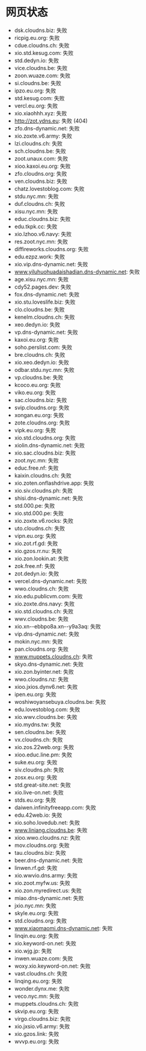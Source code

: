 # 网页状态
- dsk.cloudns.biz: 失败
- ricpig.eu.org: 失败
- cdue.cloudns.ch: 失败
- xio.std.kesug.com: 失败
- std.dedyn.io: 失败
- vice.cloudns.be: 失败
- zoon.wuaze.com: 失败
- si.cloudns.be: 失败
- ipzo.eu.org: 失败
- std.kesug.com: 失败
- vercl.eu.org: 失败
- xio.xiaohhh.xyz: 失败
- http://zot.ydns.eu: 失败 (404)
- zfo.dns-dynamic.net: 失败
- xio.zoxte.v6.army: 失败
- lzi.cloudns.ch: 失败
- sch.cloudns.be: 失败
- zoot.unaux.com: 失败
- xioo.kaxoi.eu.org: 失败
- zfo.cloudns.org: 失败
- ven.cloudns.biz: 失败
- chatz.lovestoblog.com: 失败
- stdu.nyc.mn: 失败
- duf.cloudns.ch: 失败
- xisu.nyc.mn: 失败
- educ.cloudns.biz: 失败
- edu.tkpk.cc: 失败
- xio.lzhoo.v6.navy: 失败
- res.zoot.nyc.mn: 失败
- diffireworks.cloudns.org: 失败
- edu.ezpz.work: 失败
- xio.vip.dns-dynamic.net: 失败
- www.yiluhuohuadaishadian.dns-dynamic.net: 失败
- age.xisu.nyc.mn: 失败
- cdy52.pages.dev: 失败
- fox.dns-dynamic.net: 失败
- xio.stu.loveslife.biz: 失败
- clo.cloudns.be: 失败
- kenelm.cloudns.ch: 失败
- xeo.dedyn.io: 失败
- vp.dns-dynamic.net: 失败
- kaxoi.eu.org: 失败
- soho.perslist.com: 失败
- bre.cloudns.ch: 失败
- xio.xeo.dedyn.io: 失败
- odbar.stdu.nyc.mn: 失败
- vp.cloudns.be: 失败
- kcoco.eu.org: 失败
- viko.eu.org: 失败
- sac.cloudns.biz: 失败
- svip.cloudns.org: 失败
- xongan.eu.org: 失败
- zote.cloudns.org: 失败
- vipk.eu.org: 失败
- xio.std.cloudns.org: 失败
- xiolin.dns-dynamic.net: 失败
- xio.sac.cloudns.biz: 失败
- zoot.nyc.mn: 失败
- educ.free.nf: 失败
- kaixin.cloudns.ch: 失败
- xio.zoten.onflashdrive.app: 失败
- xio.siv.cloudns.ph: 失败
- shisi.dns-dynamic.net: 失败
- std.000.pe: 失败
- xio.std.000.pe: 失败
- xio.zoxte.v6.rocks: 失败
- uto.cloudns.ch: 失败
- vipn.eu.org: 失败
- xio.zot.rf.gd: 失败
- xio.gzos.rr.nu: 失败
- xio.zon.lookin.at: 失败
- zok.free.nf: 失败
- zot.dedyn.io: 失败
- vercel.dns-dynamic.net: 失败
- wwo.cloudns.ch: 失败
- xio.edu.publicvm.com: 失败
- xio.zoxte.dns.navy: 失败
- xio.std.cloudns.ch: 失败
- wwv.cloudns.be: 失败
- xio.xn--ebbpo8a.xn--y9a3aq: 失败
- vip.dns-dynamic.net: 失败
- mokin.nyc.mn: 失败
- pan.cloudns.org: 失败
- www.muppets.cloudns.ch: 失败
- skyo.dns-dynamic.net: 失败
- xio.zon.byinter.net: 失败
- wwo.cloudns.nz: 失败
- xioo.jxios.dynv6.net: 失败
- ipen.eu.org: 失败
- woshiwoyansebuya.cloudns.be: 失败
- edu.lovestoblog.com: 失败
- xio.wwv.cloudns.be: 失败
- xio.mydns.tw: 失败
- sen.cloudns.be: 失败
- vx.cloudns.ch: 失败
- xio.zos.22web.org: 失败
- xioo.educ.line.pm: 失败
- suke.eu.org: 失败
- siv.cloudns.ph: 失败
- zosx.eu.org: 失败
- std.great-site.net: 失败
- xio.live-on.net: 失败
- stds.eu.org: 失败
- daiwen.infinityfreeapp.com: 失败
- edu.42web.io: 失败
- xio.soho.lovedub.net: 失败
- www.liniang.cloudns.be: 失败
- xioo.wwo.cloudns.nz: 失败
- mov.cloudns.org: 失败
- tau.cloudns.biz: 失败
- beer.dns-dynamic.net: 失败
- linwen.rf.gd: 失败
- xio.wwvio.dns.army: 失败
- xio.zoot.myfw.us: 失败
- xio.zon.myredirect.us: 失败
- miao.dns-dynamic.net: 失败
- jxio.nyc.mn: 失败
- skyle.eu.org: 失败
- std.cloudns.org: 失败
- www.xiaomaomi.dns-dynamic.net: 失败
- linqin.eu.org: 失败
- xio.keyword-on.net: 失败
- xio.wjg.jp: 失败
- inwen.wuaze.com: 失败
- woxy.xio.keyword-on.net: 失败
- vast.cloudns.ch: 失败
- linqing.eu.org: 失败
- wonder.dynx.me: 失败
- veco.nyc.mn: 失败
- muppets.cloudns.ch: 失败
- skvip.eu.org: 失败
- virgo.cloudns.biz: 失败
- xio.jxsio.v6.army: 失败
- xio.gzos.link: 失败
- wvvp.eu.org: 失败
